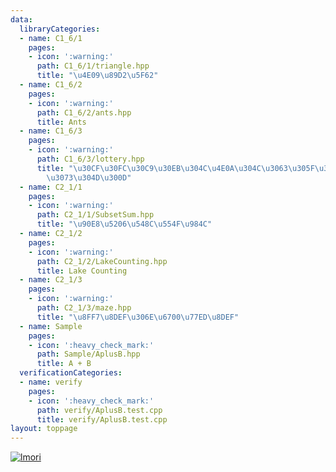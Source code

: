 ```yaml
---
data:
  libraryCategories:
  - name: C1_6/1
    pages:
    - icon: ':warning:'
      path: C1_6/1/triangle.hpp
      title: "\u4E09\u89D2\u5F62"
  - name: C1_6/2
    pages:
    - icon: ':warning:'
      path: C1_6/2/ants.hpp
      title: Ants
  - name: C1_6/3
    pages:
    - icon: ':warning:'
      path: C1_6/3/lottery.hpp
      title: "\u30CF\u30FC\u30C9\u30EB\u304C\u4E0A\u304C\u3063\u305F\u300C\u304F\u3058\
        \u3073\u304D\u300D"
  - name: C2_1/1
    pages:
    - icon: ':warning:'
      path: C2_1/1/SubsetSum.hpp
      title: "\u90E8\u5206\u548C\u554F\u984C"
  - name: C2_1/2
    pages:
    - icon: ':warning:'
      path: C2_1/2/LakeCounting.hpp
      title: Lake Counting
  - name: C2_1/3
    pages:
    - icon: ':warning:'
      path: C2_1/3/maze.hpp
      title: "\u8FF7\u8DEF\u306E\u6700\u77ED\u8DEF"
  - name: Sample
    pages:
    - icon: ':heavy_check_mark:'
      path: Sample/AplusB.hpp
      title: A + B
  verificationCategories:
  - name: verify
    pages:
    - icon: ':heavy_check_mark:'
      path: verify/AplusB.test.cpp
      title: verify/AplusB.test.cpp
layout: toppage
---
```

[![lmori](https://img.shields.io/endpoint?url=https%3A%2F%2Fatcoder-badges.now.sh%2Fapi%2Fatcoder%2Fjson%2Flmori)](https://atcoder.jp/users/lmori)
